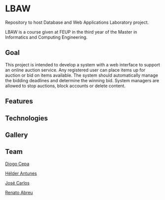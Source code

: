# LBAW
Repository to host Database and Web Applications Laboratory project.

LBAW is a course given at FEUP in the third year of the Master in Informatics and Computing Engineering.
 
## Goal
This project is intended to develop a system with a web interface to support an online auction service. 
Any registered user can place items up for auction or bid on items available. 
The system should automatically manage the bidding deadlines and determine the winning bid. 
System managers are allowed to stop auctions, block accounts or delete content.

## Features

## Technologies

## Gallery

## Team 
[Diogo Cepa](https://github.com/dcepa95)

[Hélder Antunes](https://github.com/HelderAntunes)

[José Carlos](https://github.com/Evenilink)

[Renato Abreu](https://github.com/renatoabreu11)
